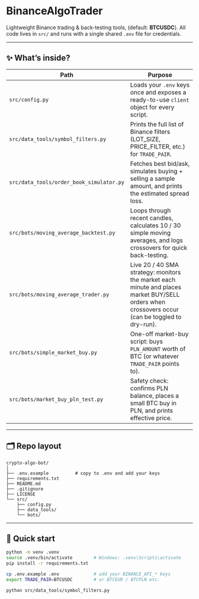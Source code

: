 # BinanceAlgoTrader

Lightweight Binance trading & back-testing tools,  (default: **BTCUSDC**). All code lives in `src/` and runs with a single shared
`.env` file for credentials.

---

## ✨ What’s inside?
| Path                                     | Purpose                                                                                                                                         |
| ---------------------------------------- | ----------------------------------------------------------------------------------------------------------------------------------------------- |
| `src/config.py`                          | Loads your `.env` keys once and exposes a ready-to-use `client` object for every script.                                                        |
| `src/data_tools/symbol_filters.py`       | Prints the full list of Binance filters (LOT\_SIZE, PRICE\_FILTER, etc.) for `TRADE_PAIR`.                                                      |
| `src/data_tools/order_book_simulator.py` | Fetches best bid/ask, simulates buying + selling a sample amount, and prints the estimated spread loss.                                         |
| `src/bots/moving_average_backtest.py`    | Loops through recent candles, calculates 10 / 30 simple moving averages, and logs crossovers for quick back-testing.                            |
| `src/bots/moving_average_trader.py`      | Live 20 / 40 SMA strategy: monitors the market each minute and places market BUY/SELL orders when crossovers occur (can be toggled to dry-run). |
| `src/bots/simple_market_buy.py`          | One-off market-buy script: buys `PLN_AMOUNT` worth of BTC (or whatever `TRADE_PAIR` points to).                                                 |
| `src/bots/market_buy_pln_test.py`        | Safety check: confirms PLN balance, places a small BTC buy in PLN, and prints effective price.                                                  |

---

## 🗂️ Repo layout
```text
crypto-algo-bot/
│
├── .env.example          # copy to .env and add your keys
├── requirements.txt
├── README.md
├── .gitignore
├── LICENSE
└── src/
    ├── config.py
    ├── data_tools/
    └── bots/
```

---

## 🚀 Quick start

```bash
python -m venv .venv
source .venv/bin/activate        # Windows: .venv\Scripts\activate
pip install -r requirements.txt

cp .env.example .env             # add your BINANCE_API_* keys
export TRADE_PAIR=BTCUSDC        # or BTCEUR / BTCPLN etc.

python src/data_tools/symbol_filters.py